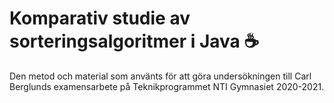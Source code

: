 # Komparativ studie av sorteringsalgoritmer i Java ☕

Den metod och material som använts för att göra undersökningen till Carl Berglunds examensarbete på Teknikprogrammet NTI Gymnasiet 2020-2021.
